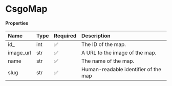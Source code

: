 # CsgoMap

**Properties**

| Name      | Type | Required | Description                          |
| :-------- | :--- | :------- | :----------------------------------- |
| id\_      | int  | ✅       | The ID of the map.                   |
| image_url | str  | ✅       | A URL to the image of the map.       |
| name      | str  | ✅       | The name of the map.                 |
| slug      | str  | ✅       | Human-readable identifier of the map |
